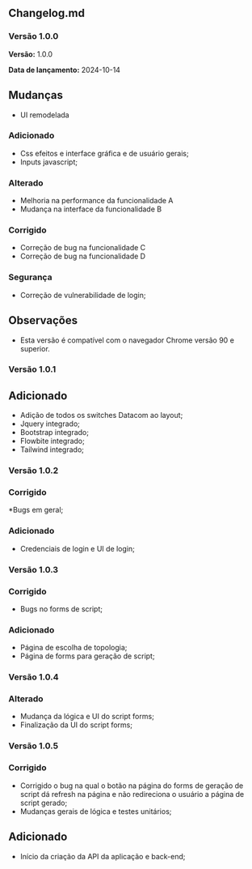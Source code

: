 ## Changelog.md

### Versão 1.0.0

**Versão:** 1.0.0

**Data de lançamento:** 2024-10-14

## Mudanças
* UI remodelada

### Adicionado

* Css efeitos e interface gráfica e de usuário gerais;
* Inputs javascript; 

### Alterado

* Melhoria na performance da funcionalidade A
* Mudança na interface da funcionalidade B

### Corrigido

* Correção de bug na funcionalidade C
* Correção de bug na funcionalidade D

### Segurança

* Correção de vulnerabilidade de login;

## Observações

* Esta versão é compatível com o navegador Chrome versão 90 e superior.



### Versão 1.0.1

## Adicionado

* Adição de todos os switches Datacom ao layout; 
* Jquery integrado;
* Bootstrap integrado;
* Flowbite integrado;
* Tailwind integrado;



### Versão 1.0.2

### Corrigido

*Bugs em geral;

### Adicionado

* Credenciais de login e UI de login;



### Versão 1.0.3

### Corrigido

* Bugs no forms de script;

### Adicionado

* Página de escolha de topologia;
* Página de forms para geração de script;



### Versão 1.0.4

### Alterado

* Mudança da lógica e UI do script forms;
* Finalização da UI do script forms;



### Versão 1.0.5

### Corrigido

* Corrigido o bug na qual o botão na página do forms de geração de script dá refresh na página e não redireciona o usuário a página de script gerado;
* Mudanças gerais de lógica e testes unitários;

## Adicionado

* Início da criação da API da aplicação e back-end;

